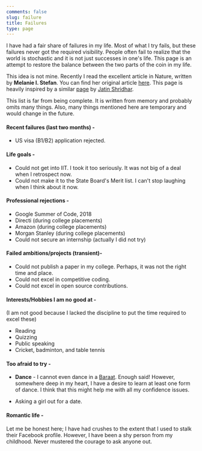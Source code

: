 ```yaml
---
comments: false
slug: failure
title: Failures
type: page
---
```


I have had a fair share of failures in my life. Most of what I try fails, but these failures never
got the required visibility. People often fail to realize that the world is stochastic and it
is not just successes in one's life. This page is an attempt to restore the balance between the two parts of the coin in
my life.

This idea is not mine. Recently I read the excellent article in Nature, written by **Melanie I. Stefan**. You can find
her original article [here](https://www.nature.com/naturejobs/science/articles/10.1038/nj7322-467a). This page is
heavily inspired by a similar [page](https://jatins.gitlab.io/failures.html) by [Jatin Shridhar](https://jatins.gitlab.io).

This list is far from being complete. It is written from memory and probably
omits many things. Also, many things mentioned here are temporary and would change in the future.

#### Recent failures (last two months) -

- US visa (B1/B2) application rejected.

#### Life goals -

- Could not get into IIT. I took it too seriously. It was not big of a deal when I retrospect now.
- Could not make it to the State Board's Merit list. I can't stop laughing when I think about it now.

#### Professional rejections -

- Google Summer of Code, 2018
- Directi (during college placements)
- Amazon (during college placements)
- Morgan Stanley (during college placements)
- Could not secure an internship (actually I did not try)

#### Failed ambitions/projects (transient)-

- Could not publish a paper in my college. Perhaps, it was not the right time and place.
- Could not excel in competitive coding.
- Could not excel in open source contributions.

#### Interests/Hobbies I am no good at -

(I am not good because I lacked the discipline to put the time required to excel these)

- Reading
- Quizzing
- Public speaking
- Cricket, badminton, and table tennis

#### Too afraid to try -

- **Dance** - I cannot even dance in a [Baraat](https://en.wikipedia.org/wiki/Baraat). Enough said! However, somewhere deep in my heart, I have a desire to learn at least one form of dance. I think that this might help me with all my
  confidence issues.

- Asking a girl out for a date.

#### Romantic life -

Let me be honest here; I have had crushes to the extent that I used to stalk their Facebook profile. However, I have been a shy person from my
childhood. Never mustered the courage to ask anyone out.
